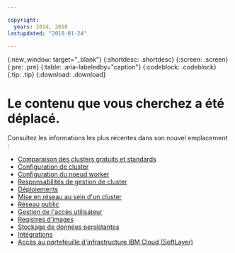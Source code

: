 ```yaml
---

copyright:
  years: 2014, 2018
lastupdated: "2018-01-24"

---
```


{:new_window: target="_blank"}
{:shortdesc: .shortdesc}
{:screen: .screen}
{:pre: .pre}
{:table: .aria-labeledby="caption"}
{:codeblock: .codeblock}
{:tip: .tip}
{:download: .download}

# Le contenu que vous cherchez a été déplacé.

Consultez les informations les plus récentes dans son nouvel emplacement :
 - [Comparaison des clusters gratuits et standards](cs_why.html#cluster_types)
 - [Configuration de cluster](cs_clusters.html#planning_clusters)
 - [Configuration du noeud worker](cs_clusters.html#planning_worker_nodes)
 - [Responsabilités de gestion de cluster](cs_why.html#responsibilities)
 - [Déploiements](cs_app.html#highly_available_apps)
 - [Mise en réseau au sein d'un cluster](cs_secure.html#in_cluster_network)
 - [Réseau public](cs_network_planning.html#planning)
 - [Gestion de l'accès utilisateur](cs_users.html#users)
 - [Registres d'images](cs_images.html#planning)
 - [Stockage de données persistantes](cs_storage.html#planning)
 - [Intégrations](cs_integrations.html#integrations)
 - [Accès au portefeuille d'infrastructure IBM Cloud (SoftLayer)](cs_infrastructure.html#unify_accounts)
